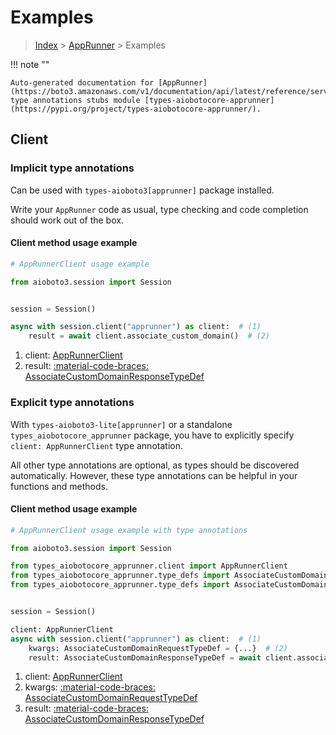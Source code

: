 # Examples

> [Index](../README.md) > [AppRunner](./README.md) > Examples

!!! note ""

    Auto-generated documentation for [AppRunner](https://boto3.amazonaws.com/v1/documentation/api/latest/reference/services/apprunner.html#apprunner)
    type annotations stubs module [types-aiobotocore-apprunner](https://pypi.org/project/types-aiobotocore-apprunner/).

## Client

### Implicit type annotations

Can be used with `types-aioboto3[apprunner]` package installed.

Write your `AppRunner` code as usual,
type checking and code completion should work out of the box.



#### Client method usage example

```python
# AppRunnerClient usage example

from aioboto3.session import Session


session = Session()

async with session.client("apprunner") as client:  # (1)
    result = await client.associate_custom_domain()  # (2)
```

1. client: [AppRunnerClient](./client.md)
2. result: [:material-code-braces: AssociateCustomDomainResponseTypeDef](./type_defs.md#associatecustomdomainresponsetypedef)






### Explicit type annotations

With `types-aioboto3-lite[apprunner]`
or a standalone `types_aiobotocore_apprunner` package, you have to explicitly specify
`client: AppRunnerClient` type annotation.

All other type annotations are optional, as types should be discovered automatically.
However, these type annotations can be helpful in your functions and methods.


#### Client method usage example

```python
# AppRunnerClient usage example with type annotations

from aioboto3.session import Session

from types_aiobotocore_apprunner.client import AppRunnerClient
from types_aiobotocore_apprunner.type_defs import AssociateCustomDomainResponseTypeDef
from types_aiobotocore_apprunner.type_defs import AssociateCustomDomainRequestTypeDef


session = Session()

client: AppRunnerClient
async with session.client("apprunner") as client:  # (1)
    kwargs: AssociateCustomDomainRequestTypeDef = {...}  # (2)
    result: AssociateCustomDomainResponseTypeDef = await client.associate_custom_domain(**kwargs)  # (3)
```

1. client: [AppRunnerClient](./client.md)
2. kwargs: [:material-code-braces: AssociateCustomDomainRequestTypeDef](./type_defs.md#associatecustomdomainrequesttypedef)
3. result: [:material-code-braces: AssociateCustomDomainResponseTypeDef](./type_defs.md#associatecustomdomainresponsetypedef)






